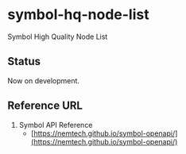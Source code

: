 # symbol-hq-node-list

Symbol High Quality Node List

## Status

Now on development.

## Reference URL

1. Symbol API Reference
    - [https://nemtech.github.io/symbol-openapi/](https://nemtech.github.io/symbol-openapi/)
